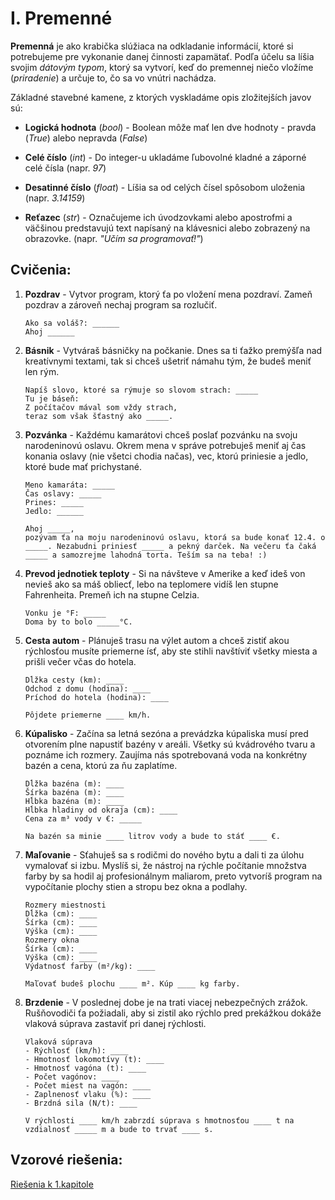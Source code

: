 # I. Premenné


**Premenná** je ako krabička slúžiaca na odkladanie informácií, ktoré si potrebujeme pre vykonanie danej činnosti zapamätať. Podľa účelu sa líšia svojim *dátovým typom*, ktorý sa vytvorí, keď do premennej niečo vložíme (*priradenie*) a určuje to, čo sa vo vnútri nachádza.

Základné stavebné kamene, z ktorých vyskladáme opis zložitejších javov sú:

* **Logická hodnota** (*bool*) - Boolean môže mať len dve hodnoty - pravda (*True*) alebo nepravda (*False*)

* **Celé číslo** (*int*) - Do integer-u ukladáme ľubovolné kladné a záporné celé čísla (napr. *97*)

* **Desatinné číslo** (*float*) - Líšia sa od celých čísel spôsobom uloženia (napr. *3.14159*)

* **Reťazec** (*str*) - Označujeme ich úvodzovkami alebo apostrofmi a väčšinou predstavujú text napísaný na klávesnici alebo zobrazený na obrazovke. (napr. *"Učím sa programovať!"*)



## Cvičenia:

1. **Pozdrav** - Vytvor program, ktorý ťa po vložení mena pozdraví.  Zameň pozdrav a zároveň nechaj program sa rozlučiť.

   ```
   Ako sa voláš?: ______
   Ahoj ______
   ```



2. **Básnik** - Vytváraš básničky na počkanie. Dnes sa ti ťažko premýšľa nad kreatívnymi textami, tak si chceš ušetriť námahu tým, že budeš meniť len rým.

   ```
   Napíš slovo, ktoré sa rýmuje so slovom strach: _____
   Tu je báseň:
   Z počítačov mával som vždy strach,
   teraz som však šťastný ako _____.
   ```



3. **Pozvánka** - Každému kamarátovi chceš poslať pozvánku na svoju narodeninovú oslavu. Okrem mena v správe potrebuješ meniť aj čas konania oslavy (nie všetci chodia načas), vec, ktorú priniesie a jedlo, ktoré bude mať prichystané.

   ```
   Meno kamaráta: _____
   Čas oslavy: _____
   Prines: _____
   Jedlo: ______
   
   Ahoj _____,
   pozývam ťa na moju narodeninovú oslavu, ktorá sa bude konať 12.4. o _____. Nezabudni priniesť _____ a pekný darček. Na večeru ťa čaká _____ a samozrejme lahodná torta. Teším sa na teba! :)
   ```



4. **Prevod jednotiek teploty** - Si na návšteve v Amerike a keď ideš von nevieš ako sa máš obliecť, lebo na teplomere vidíš len stupne Fahrenheita. Premeň ich na stupne Celzia.

   ```
   Vonku je °F: _____
   Doma by to bolo _____°C.
   ```



5. **Cesta autom** - Plánuješ trasu na výlet autom a chceš zistiť akou rýchlosťou musíte priemerne ísť, aby ste stihli navštíviť všetky miesta a prišli večer včas do hotela.

   ```
   Dĺžka cesty (km): ____
   Odchod z domu (hodina): ____
   Príchod do hotela (hodina): ____
   
   Pôjdete priemerne ____ km/h.
   ```



6. **Kúpalisko** - Začína sa letná sezóna a prevádzka kúpaliska musí pred otvorením plne napustiť bazény v areáli. Všetky sú kvádrového tvaru a poznáme ich rozmery. Zaujíma nás spotrebovaná voda na konkrétny bazén a cena, ktorú za ňu zaplatíme.

   ```
   Dĺžka bazéna (m): ____
   Šírka bazéna (m): ____
   Hĺbka bazéna (m): ____
   Hĺbka hladiny od okraja (cm): ____
   Cena za m³ vody v €: _____
   
   Na bazén sa minie ____ litrov vody a bude to stáť ____ €.
   ```



7. **Maľovanie** - Sťahuješ sa s rodičmi do nového bytu a dali ti za úlohu vymalovať si izbu. Myslíš si, že nástroj na rýchle počítanie množstva farby by sa hodil aj profesionálnym maliarom, preto vytvoríš program na vypočítanie plochy stien a stropu bez okna a podlahy.

   ```
   Rozmery miestnosti
   Dĺžka (cm): ____
   Šírka (cm): ____
   Výška (cm): ____
   Rozmery okna
   Šírka (cm): ____
   Výška (cm): ____
   Výdatnosť farby (m²/kg): ____
   
   Maľovať budeš plochu ____ m². Kúp ____ kg farby.
   ```



8. **Brzdenie** - V poslednej dobe je na trati viacej nebezpečných zrážok. Rušňovodiči ťa požiadali, aby si zistil ako rýchlo pred prekážkou dokáže vlaková súprava zastaviť pri danej rýchlosti.

   ```
   Vlaková súprava
   - Rýchlosť (km/h): ____
   - Hmotnosť lokomotívy (t): ____
   - Hmotnosť vagóna (t): ____
   - Počet vagónov: ____
   - Počet miest na vagón: ____
   - Zaplnenosť vlaku (%): ____
   - Brzdná sila (N/t): ____
   
   V rýchlosti ____ km/h zabrzdí súprava s hmotnosťou ____ t na vzdialnosť _____ m a bude to trvať ____ s.
   ```

## Vzorové riešenia:
[Riešenia k 1.kapitole](/coding/beginner/solutions/1-chapter.html)